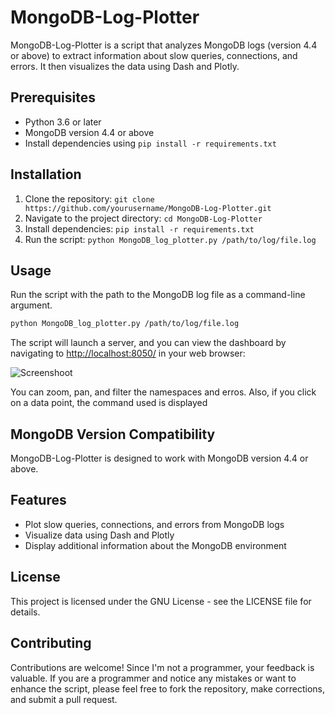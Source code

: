 # MongoDB-Log-Plotter

MongoDB-Log-Plotter is a script that analyzes MongoDB logs (version 4.4 or above) to extract information about slow queries, connections, and errors. It then visualizes the data using Dash and Plotly.

## Prerequisites
- Python 3.6 or later
- MongoDB version 4.4 or above
- Install dependencies using `pip install -r requirements.txt`

## Installation
1. Clone the repository: `git clone https://github.com/yourusername/MongoDB-Log-Plotter.git`
2. Navigate to the project directory: `cd MongoDB-Log-Plotter`
3. Install dependencies: `pip install -r requirements.txt`
4. Run the script: `python MongoDB_log_plotter.py /path/to/log/file.log`

## Usage
Run the script with the path to the MongoDB log file as a command-line argument. 
```bash
python MongoDB_log_plotter.py /path/to/log/file.log
```

The script will launch a server, and you can view the dashboard by navigating to [http://localhost:8050/](http://localhost:8050/) in your web browser:

![Screenshoot](https://github.com/zelmario/MongoDB-Log-Plotter/blob/main/screenshot1.png?raw=true)


You can zoom, pan, and filter the namespaces and erros.
Also, if you click on a data point, the command used is displayed

## MongoDB Version Compatibility
MongoDB-Log-Plotter is designed to work with MongoDB version 4.4 or above.

## Features
- Plot slow queries, connections, and errors from MongoDB logs
- Visualize data using Dash and Plotly
- Display additional information about the MongoDB environment


## License
This project is licensed under the GNU License - see the LICENSE file for details.

## Contributing
Contributions are welcome! Since I'm not a programmer, your feedback is valuable. If you are a programmer and notice any mistakes or want to enhance the script, please feel free to fork the repository, make corrections, and submit a pull request.



